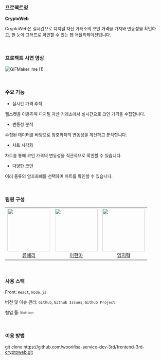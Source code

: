 ### 프로젝트명

**CryptoWeb**

CryptoWeb은 실시간으로 디지털 자산 거래소의 코인 가격을 가져와 변동성을 확인하고, 한 눈에 그래프로 확인할 수 있는 웹 애플리케이션입니다.

<br>

### 프로젝트 시연 영상
![GIFMaker_me (1)](https://github.com/user-attachments/assets/d8349c72-454a-45c3-9c79-c47f611af788)


<br>

### 주요 기능

- 실시간 가격 추적

웹소켓을 이용하여 디지털 자산 거래소에서 실시간으로 코인 가격을 수집합니다.

- 변동성 분석

수집된 데이터를 바탕으로 암호화폐의 변동성을 계산하고 분석합니다.

- 차트 시각화

차트를 통해 코인 가격의 변동성을 직관적으로 확인할 수 있습니다.

- 다양한 코인

여러 종류의 암호화폐를 선택하여 차트를 확인할 수 있습니다.

<br>

### 팀원 구성

<table>
  <tr>
    <td height="140px" align="center"> <a href="https://github.com/hyeri1126"> <img src="https://avatars.githubusercontent.com/u/114209093?v=4" width="140px" />
      <br /> 류혜리</a></td>
    <td height="140px" align="center"> <a href="https://github.com/gusdk19"> <img src="https://avatars.githubusercontent.com/u/128590006?v=4" width="140px" />
      <br /> 이현아</a></td>
    <td height="140px" align="center"> <a href="https://github.com/jihyuk0414"> <img src="https://avatars.githubusercontent.com/u/123541776?v=4" width="140px" />
      <br /> 임지혁</a></td>
  </tr>
</table>

<br>

### 사용 스택

Front: `React`, `Node.js`

버전 및 이슈 관리: `Github`, `Github Issues`, `Github Project`

협업 툴: `Notion`

<br>

### 이용 방법

git clone https://github.com/woorifisa-service-dev-3rd/frontend-3rd-cryptoweb.git
